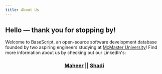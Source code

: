 ```yaml
---
title: About Us
---
```

## Hello — thank you for stopping by! 
Welcome to BaseScript, an open-source software development database founded by two aspiring engineers studying at [McMaster University](https://www.mcmaster.ca/)! Find more information about us by checking out our LinkedIn's:
<div align="center"?> 
	<h3>
	<a href="https://www.linkedin.com/in/maheer-huq-1aa3b426b/">Maheer</a>
	||
	<a href="https://www.linkedin.com/in/shadielfares/">Shadi</a>
	</h3>
</div>
